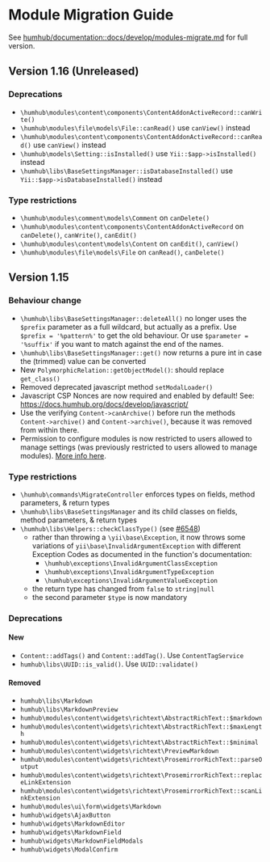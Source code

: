 Module Migration Guide
======================

See [humhub/documentation::docs/develop/modules-migrate.md](https://github.com/humhub/documentation/blob/master/docs/develop/modules-migrate.md)
for full version.

Version 1.16 (Unreleased)
-------------------------

### Deprecations
- `\humhub\modules\content\components\ContentAddonActiveRecord::canWrite()`
- `\humhub\modules\file\models\File::canRead()` use `canView()` instead
- `\humhub\modules\content\components\ContentAddonActiveRecord::canRead()` use `canView()` instead
- `\humhub\models\Setting::isInstalled()` use `Yii::$app->isInstalled()` instead
- `\humhub\libs\BaseSettingsManager::isDatabaseInstalled()` use `Yii::$app->isDatabaseInstalled()` instead

### Type restrictions
- `\humhub\modules\comment\models\Comment` on `canDelete()`
- `\humhub\modules\content\components\ContentAddonActiveRecord` on `canDelete()`, `canWrite()`, `canEdit()`
- `\humhub\modules\content\models\Content` on `canEdit()`, `canView()`
- `\humhub\modules\file\models\File` on `canRead()`, `canDelete()`



Version 1.15
-------------------------

### Behaviour change
- `\humhub\libs\BaseSettingsManager::deleteAll()` no longer uses the `$prefix` parameter as a full wildcard, but
  actually as a prefix. Use `$prefix = '%pattern%'` to get the old behaviour. Or use `$parameter = '%suffix'` if you
  want to match against the end of the names.
- `\humhub\libs\BaseSettingsManager::get()` now returns a pure int in case the (trimmed) value can be converted
- New `PolymorphicRelation::getObjectModel()`: should replace `get_class()`
- Removed deprecated javascript method `setModalLoader()`
- Javascript CSP Nonces are now required and enabled by default! See: https://docs.humhub.org/docs/develop/javascript/
- Use the verifying `Content->canArchive()` before run the methods `Content->archive()`
  and `Content->archive()`, because it was removed from within there.
- Permission to configure modules is now restricted to users allowed to manage settings (was previously restricted to users allowed to manage modules). [More info here](https://github.com/humhub/humhub/issues/6174).

### Type restrictions
- `\humhub\commands\MigrateController` enforces types on fields, method parameters, & return types
- `\humhub\libs\BaseSettingsManager` and its child classes on fields, method parameters, & return types
- `\humhub\libs\Helpers::checkClassType()` (see [#6548](https://github.com/humhub/humhub/pull/6548))
  - rather than throwing a `\yii\base\Exception`, it now throws some variations of `yii\base\InvalidArgumentException`
    with different Exception Codes as documented in the function's documentation:
      - `\humhub\exceptions\InvalidArgumentClassException`
      - `\humhub\exceptions\InvalidArgumentTypeException`
      - `\humhub\exceptions\InvalidArgumentValueException`
  - the return type has changed from `false` to `string|null`
  - the second parameter `$type` is now mandatory

### Deprecations
#### New
- `Content::addTags()` and `Content::addTag()`. Use `ContentTagService`
- `humhub\libs\UUID::is_valid()`. Use `UUID::validate()`

#### Removed
- `humhub\libs\Markdown`
- `humhub\libs\MarkdownPreview`
- `humhub\modules\content\widgets\richtext\AbstractRichText::$markdown`
- `humhub\modules\content\widgets\richtext\AbstractRichText::$maxLength`
- `humhub\modules\content\widgets\richtext\AbstractRichText::$minimal`
- `humhub\modules\content\widgets\richtext\PreviewMarkdown`
- `humhub\modules\content\widgets\richtext\ProsemirrorRichText::parseOutput`
- `humhub\modules\content\widgets\richtext\ProsemirrorRichText::replaceLinkExtension`
- `humhub\modules\content\widgets\richtext\ProsemirrorRichText::scanLinkExtension`
- `humhub\modules\ui\form\widgets\Markdown`
- `humhub\widgets\AjaxButton`
- `humhub\widgets\MarkdownEditor`
- `humhub\widgets\MarkdownField`
- `humhub\widgets\MarkdownFieldModals`
- `humhub\widgets\ModalConfirm`

